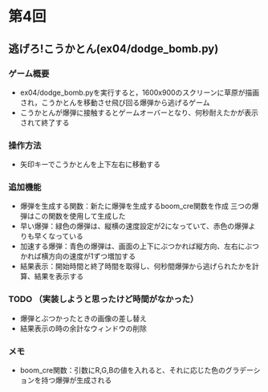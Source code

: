 # 第4回
## 逃げろ!こうかとん(ex04/dodge_bomb.py)
### ゲーム概要
- ex04/dodge_bomb.pyを実行すると，1600x900のスクリーンに草原が描画され，こうかとんを移動させ飛び回る爆弾から逃げるゲーム
- こうかとんが爆弾に接触するとゲームオーバーとなり、何秒耐えたかが表示されて終了する
### 操作方法
- 矢印キーでこうかとんを上下左右に移動する
### 追加機能
- 爆弾を生成する関数：新たに爆弾を生成するboom_cre関数を作成 三つの爆弾はこの関数を使用して生成した
- 早い爆弾：緑色の爆弾は、縦横の速度設定が2になっていて、赤色の爆弾よりも早くなっている
- 加速する爆弾：青色の爆弾は、画面の上下にぶつかれば縦方向、左右にぶつかれば横方向の速度が1ずつ増加する
- 結果表示：開始時間と終了時間を取得し、何秒間爆弾から逃げられたかを計算、結果を表示する

### TODO （実装しようと思ったけど時間がなかった）
- 爆弾とぶつかったときの画像の差し替え
- 結果表示の時の余計なウィンドウの削除

### メモ
- boom_cre関数：引数にR,G,Bの値を入れると、それに応じた色のグラデーションを持つ爆弾が生成される